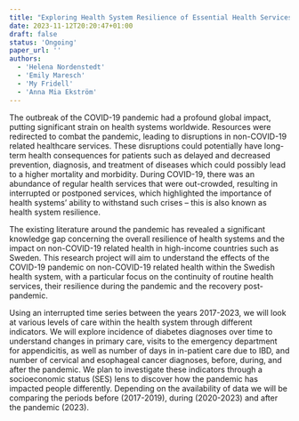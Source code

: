 ```yaml
---
title: "Exploring Health System Resilience of Essential Health Services During COVID-19 in Sweden: A Cross-Regional Analysis within Socioeconomic Context"
date: 2023-11-12T20:20:47+01:00
draft: false
status: 'Ongoing'
paper_url: ''
authors:
  - 'Helena Nordenstedt'
  - 'Emily Maresch'
  - 'My Fridell'
  - 'Anna Mia Ekström'
---
```


The outbreak of the COVID-19 pandemic had a profound global impact, putting significant strain on health systems worldwide. Resources were redirected to combat the pandemic, leading to disruptions in non-COVID-19 related healthcare services. These disruptions could potentially have long-term health consequences for patients such as delayed and decreased prevention, diagnosis, and treatment of diseases which could possibly lead to a higher mortality and morbidity. During COVID-19, there was an abundance of regular health services that were out-crowded, resulting in interrupted or postponed services, which highlighted the importance of health systems’ ability to withstand such crises – this is also known as health system resilience.

The existing literature around the pandemic has revealed a significant knowledge gap concerning the overall resilience of health systems and the impact on non-COVID-19 related health in high-income countries such as Sweden. This research project will aim to understand the effects of the COVID-19 pandemic on non-COVID-19 related health within the Swedish health system, with a particular focus on the continuity of routine health services, their resilience during the pandemic and the recovery post-pandemic.

Using an interrupted time series between the years 2017-2023, we will look at various levels of care within the health system through different indicators.  We will explore incidence of diabetes diagnoses over time to understand changes in primary care, visits to the emergency department for appendicitis, as well as number of days in in-patient care due to IBD, and number of cervical and esophageal cancer diagnoses, before, during, and after the pandemic. We plan to investigate these indicators through a socioeconomic status (SES) lens to discover how the pandemic has impacted people differently. Depending on the availability of data we will be comparing the periods before (2017-2019), during (2020-2023) and after the pandemic (2023).